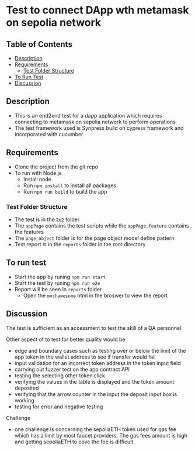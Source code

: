 # Test to connect DApp wth metamask on sepolia network

## Table of Contents

- [Description](#description)
- [Requirements](#requirements)
  - [Test Folder Structure](#test-folder-structure)
- [To Run Test](#to-run-test)
- [Discussion](#discussion)


## Description

- This is an end2end test for a dapp application which requires connecting to metamask on sepolia network to perform operations
- The test framework used is Synpress build on cypress framework and incorporated with cucumber

## Requirements

- Clone the project from the git repo
- To run with Node.js
    - Install node
    - Run `npm install` to install all packages
    - Run `npm run build` to build the app

### Test Folder Structure

- The test is in the `2e2` folder
- The `appPage` contains the test scripts while the `appPage.feature` contains the features
- The `page_object` folder is for the page object model define pattern
- Test report is in the `reports` folder in the root directory

## To run test

- Start the app by runing `npm run start`
- Start the test by runing `npm run e2e`
- Report will be seen in `reports` folder
    - Open the `mochawesome` html in the broswer to view the report

## Discussion

The test is sufficient as an accessment to test the skill of a QA personnel. 

Other aspect of to test for better quality would be
- edge and boundary cases such as testing over or below the limit of the app token in the wallet address to see if transfer would fail
- input validation for an incorrect token address in the token input field
- carrying out fuzzer test on the app contract API
- testing the selecting other token click
- verifying the values in the table is displayed and the token amount deposited
- verifying that the arrow counter in the input the deposit input box is working
- testing for error and negative testing

Challenge
- one challenge is concerning the sepoliaETH token used for gas fee which has a limit by most faucet providers. The gas fees amount is high and getting sepoliaETH to cove the fee is difficult.